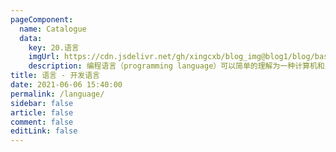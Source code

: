 ```yaml
---
pageComponent:
  name: Catalogue
  data:
    key: 20.语言
    imgUrl: https://cdn.jsdelivr.net/gh/xingcxb/blog_img@blog1/blog/basic/language.png
    description: 编程语言（programming language）可以简单的理解为一种计算机和人都能识别的语言。一种计算机语言让程序员能够准确地定义计算机所需要使用的数据，并精确地定义在不同情况下所应当采取的行动。
title: 语言 - 开发语言
date: 2021-06-06 15:40:00
permalink: /language/
sidebar: false
article: false
comment: false
editLink: false
---
```

